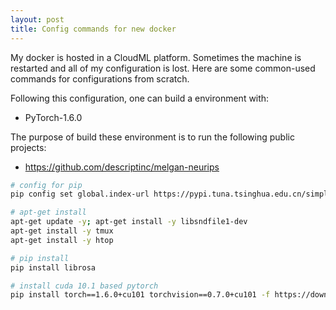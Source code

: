 ```yaml
---
layout: post
title: Config commands for new docker
---
```


My docker is hosted in a CloudML platform. Sometimes the machine is restarted and all of my configuration is lost. Here are some common-used commands for configurations from scratch.

Following this configuration, one can build a environment with: 

* PyTorch-1.6.0

The purpose of build these environment is to run the following public projects:

* https://github.com/descriptinc/melgan-neurips

``` bash
# config for pip
pip config set global.index-url https://pypi.tuna.tsinghua.edu.cn/simple

# apt-get install
apt-get update -y; apt-get install -y libsndfile1-dev
apt-get install -y tmux 
apt-get install -y htop

# pip install
pip install librosa

# install cuda 10.1 based pytorch
pip install torch==1.6.0+cu101 torchvision==0.7.0+cu101 -f https://download.pytorch.org/whl/torch_stable.html
```
